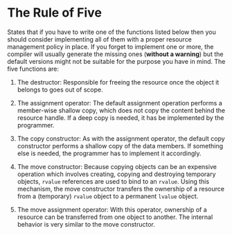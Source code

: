 # The Rule of Five

States that if you have to write one of the functions listed below then you
should consider implementing all of them with a proper resource management
policy in place. If you forget to implement one or more, the compiler will
usually generate the missing ones (**without a warning**) but the default versions
might not be suitable for the purpose you have in mind. The five functions are:

1. The destructor: Responsible for freeing the resource once the object it
belongs to goes out of scope.

2. The assignment operator: The default assignment operation performs a
member-wise shallow copy, which does not copy the content behind the resource
handle. If a deep copy is needed, it has be implemented by the programmer.

3. The copy constructor: As with the assignment operator, the default copy
constructor performs a shallow copy of the data members. If something else is
needed, the programmer has to implement it accordingly.

4. The move constructor: Because copying objects can be an expensive operation
which involves creating, copying and destroying temporary objects, `rvalue`
references are used to bind to an `rvalue`. Using this mechanism, the move
constructor transfers the ownership of a resource from a (temporary) `rvalue`
object to a permanent `lvalue` object.

5. The move assignment operator: With this operator, ownership of a resource
can be transferred from one object to another. The internal behavior is very
similar to the move constructor.
